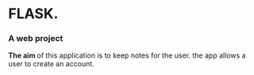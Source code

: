 # FLASK.
### A web project  <br />
<b> The aim </b> of this application is to keep notes for the user.
the app allows a user to create an account.
